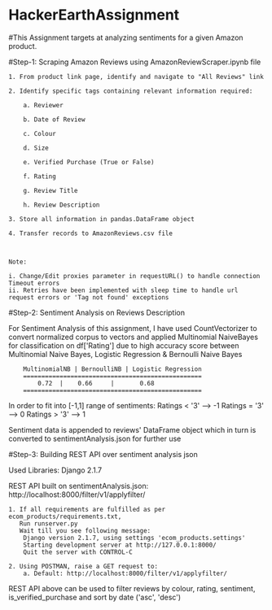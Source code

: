 # HackerEarthAssignment

#This Assignment targets at analyzing sentiments for a given Amazon product. 


#Step-1: Scraping Amazon Reviews using AmazonReviewScraper.ipynb file
	
	1. From product link page, identify and navigate to "All Reviews" link
	
	2. Identify specific tags containing relevant information required:
		
		a. Reviewer
		
		b. Date of Review
		
		c. Colour
		
		d. Size
		
		e. Verified Purchase (True or False)
		
		f. Rating
		
		g. Review Title
		
		h. Review Description
	
	3. Store all information in pandas.DataFrame object
	
	4. Transfer records to AmazonReviews.csv file
	
	

	Note: 
		
	i. Change/Edit proxies parameter in requestURL() to handle connection Timeout errors
	ii. Retries have been implemented with sleep time to handle url request errors or 'Tag not found' exceptions

#Step-2: Sentiment Analysis on Reviews Description

For Sentiment Analysis of this assignment, I have used CountVectorizer to convert normalized corpus to vectors and applied Multinomial NaiveBayes for classification on df['Rating'] due to high accuracy score between Multinomial Naive Bayes, Logistic Regression & Bernoulli Naive Bayes

		MultinomialNB | BernoulliNB | Logistic Regression
		=================================================
			0.72  |	   0.66	    |		0.68
		=================================================

In order to fit into [-1,1] range of sentiments:
	Ratings < '3' --> -1
	Ratings = '3' --> 0
	Ratings > '3' --> 1

Sentiment data is appended to reviews' DataFrame object which in turn is converted to sentimentAnalysis.json for further use

#Step-3: Building REST API over sentiment analysis json

Used Libraries: Django 2.1.7

REST API built on sentimentAnalysis.json: http://localhost:8000/filter/v1/applyfilter/

	1. If all requirements are fulfilled as per ecom_products/requirements.txt,
	   Run runserver.py
	   Wait till you see following message:
		Django version 2.1.7, using settings 'ecom_products.settings'
		Starting development server at http://127.0.0.1:8000/
		Quit the server with CONTROL-C

	2. Using POSTMAN, raise a GET request to:
		a. Default: http://localhost:8000/filter/v1/applyfilter/
		

REST API above can be used to filter reviews by colour, rating, sentiment, is_verified_purchase and sort by date ('asc', 'desc')
